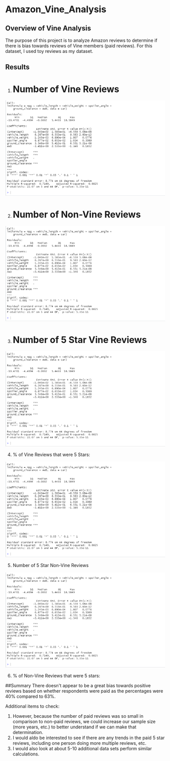 # Amazon_Vine_Analysis
## Overview of Vine Analysis
The purpose of this project is to analyze Amazon reviews to determine if there is bias towards reviews of Vine members (paid reviews).  For this dataset, I used toy reviews as my dataset.  
## Results

1.  # Number of Vine Reviews

![image_name](https://github.com/jessicameyer23/MechaCar_Statistical_Analysis/blob/main/deliverable%201%20image%202022-03-27%20090146.png)

2.  # Number of Non-Vine Reviews

![image_name](https://github.com/jessicameyer23/MechaCar_Statistical_Analysis/blob/main/deliverable%201%20image%202022-03-27%20090146.png)

3.  # Number of 5 Star Vine Reviews

![image_name](https://github.com/jessicameyer23/MechaCar_Statistical_Analysis/blob/main/deliverable%201%20image%202022-03-27%20090146.png)

4.  % of Vine Reviews that were 5 Stars:

![image_name](https://github.com/jessicameyer23/MechaCar_Statistical_Analysis/blob/main/deliverable%201%20image%202022-03-27%20090146.png)

5.  Number of 5 Star Non-Vine Reviews

![image_name](https://github.com/jessicameyer23/MechaCar_Statistical_Analysis/blob/main/deliverable%201%20image%202022-03-27%20090146.png)


6.  % of Non-Vine Reviews that were 5 stars:



##Summary 
There doesn't appear to be a great bias towards positive reviews based on whether respondents were paid as the percentages were 40% compared to 63%.  

Additional items to check:
1.  However, because the number of paid reviews was so small in comparison to non-paid reviews, we could increase our sample size (more years, etc.) to better understand if we can make that determination.  
2.  I would aldo be interested to see if there are any trends in the paid 5 star reviews, including one person doing more multiple reviews, etc.  
3.  I would also look at about 5-10 additional data sets perform similar calculations.  


